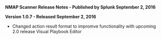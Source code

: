 **NMAP Scanner Release Notes - Published by Splunk September 2, 2016**


**Version 1.0.7 - Released September 2, 2016**

* Changed action result format to impromve functionality with upcoming 2.0 release Visual Playbook Editor
